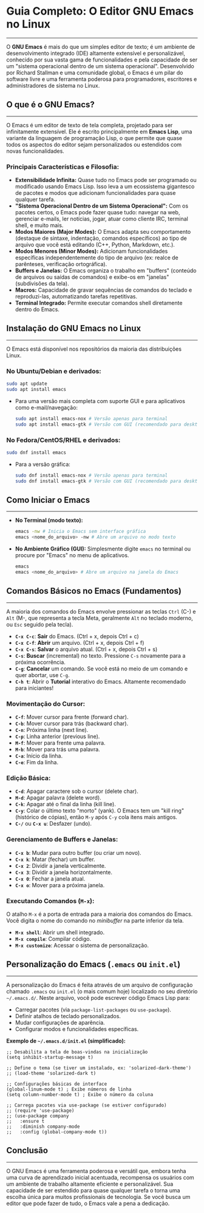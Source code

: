 # Guia Completo: O Editor GNU Emacs no Linux
---

O **GNU Emacs** é mais do que um simples editor de texto; é um ambiente de desenvolvimento integrado (IDE) altamente extensível e personalizável, conhecido por sua vasta gama de funcionalidades e pela capacidade de ser um "sistema operacional dentro de um sistema operacional". Desenvolvido por Richard Stallman e uma comunidade global, o Emacs é um pilar do software livre e uma ferramenta poderosa para programadores, escritores e administradores de sistema no Linux.

## O que é o GNU Emacs?
---

O Emacs é um editor de texto de tela completa, projetado para ser infinitamente extensível. Ele é escrito principalmente em **Emacs Lisp**, uma variante da linguagem de programação Lisp, o que permite que quase todos os aspectos do editor sejam personalizados ou estendidos com novas funcionalidades.

### Principais Características e Filosofia:

* **Extensibilidade Infinita:** Quase tudo no Emacs pode ser programado ou modificado usando Emacs Lisp. Isso leva a um ecossistema gigantesco de pacotes e modos que adicionam funcionalidades para quase qualquer tarefa.
* **"Sistema Operacional Dentro de um Sistema Operacional":** Com os pacotes certos, o Emacs pode fazer quase tudo: navegar na web, gerenciar e-mails, ler notícias, jogar, atuar como cliente IRC, terminal shell, e muito mais.
* **Modos Maiores (Major Modes):** O Emacs adapta seu comportamento (destaque de sintaxe, indentação, comandos específicos) ao tipo de arquivo que você está editando (C++, Python, Markdown, etc.).
* **Modos Menores (Minor Modes):** Adicionam funcionalidades específicas independentemente do tipo de arquivo (ex: realce de parênteses, verificação ortográfica).
* **Buffers e Janelas:** O Emacs organiza o trabalho em "buffers" (conteúdo de arquivos ou saídas de comandos) e exibe-os em "janelas" (subdivisões da tela).
* **Macros:** Capacidade de gravar sequências de comandos do teclado e reproduzi-las, automatizando tarefas repetitivas.
* **Terminal Integrado:** Permite executar comandos shell diretamente dentro do Emacs.

## Instalação do GNU Emacs no Linux
---

O Emacs está disponível nos repositórios da maioria das distribuições Linux.

### No Ubuntu/Debian e derivados:

```bash
sudo apt update
sudo apt install emacs
```
* Para uma versão mais completa com suporte GUI e para aplicativos como e-mail/navegação:
    ```bash
    sudo apt install emacs-nox # Versão apenas para terminal
    sudo apt install emacs-gtk # Versão com GUI (recomendado para desktop)
    ```

### No Fedora/CentOS/RHEL e derivados:

```bash
sudo dnf install emacs
```
* Para a versão gráfica:
    ```bash
    sudo dnf install emacs-nox # Versão apenas para terminal
    sudo dnf install emacs-gtk # Versão com GUI (recomendado para desktop)
    ```

## Como Iniciar o Emacs
---

* **No Terminal (modo texto):**
    ```bash
    emacs -nw # Inicia o Emacs sem interface gráfica
    emacs <nome_do_arquivo> -nw # Abre um arquivo no modo texto
    ```

* **No Ambiente Gráfico (GUI):**
    Simplesmente digite `emacs` no terminal ou procure por "Emacs" no menu de aplicativos.
    ```bash
    emacs
    emacs <nome_do_arquivo> # Abre um arquivo na janela do Emacs
    ```

## Comandos Básicos no Emacs (Fundamentos)
---

A maioria dos comandos do Emacs envolve pressionar as teclas `Ctrl` (C-) e `Alt` (M-, que representa a tecla Meta, geralmente `Alt` no teclado moderno, ou `Esc` seguido pela tecla).

* **`C-x C-c`**: **Sair** do Emacs. (Ctrl + x, depois Ctrl + c)
* **`C-x C-f`**: **Abrir** um arquivo. (Ctrl + x, depois Ctrl + f)
* **`C-x C-s`**: **Salvar** o arquivo atual. (Ctrl + x, depois Ctrl + s)
* **`C-s`**: **Buscar** (incremental) no texto. Pressione `C-s` novamente para a próxima ocorrência.
* **`C-g`**: **Cancelar** um comando. Se você está no meio de um comando e quer abortar, use `C-g`.
* **`C-h t`**: Abrir o **Tutorial** interativo do Emacs. Altamente recomendado para iniciantes!

### Movimentação do Cursor:

* **`C-f`**: Mover cursor para frente (forward char).
* **`C-b`**: Mover cursor para trás (backward char).
* **`C-n`**: Próxima linha (next line).
* **`C-p`**: Linha anterior (previous line).
* **`M-f`**: Mover para frente uma palavra.
* **`M-b`**: Mover para trás uma palavra.
* **`C-a`**: Início da linha.
* **`C-e`**: Fim da linha.

### Edição Básica:

* **`C-d`**: Apagar caractere sob o cursor (delete char).
* **`M-d`**: Apagar palavra (delete word).
* **`C-k`**: Apagar até o final da linha (kill line).
* **`C-y`**: Colar o último texto "morto" (yank). O Emacs tem um "kill ring" (histórico de cópias), então `M-y` após `C-y` cola itens mais antigos.
* **`C-/`** ou **`C-x u`**: Desfazer (undo).

### Gerenciamento de Buffers e Janelas:

* **`C-x b`**: Mudar para outro buffer (ou criar um novo).
* **`C-x k`**: Matar (fechar) um buffer.
* **`C-x 2`**: Dividir a janela verticalmente.
* **`C-x 3`**: Dividir a janela horizontalmente.
* **`C-x 0`**: Fechar a janela atual.
* **`C-x o`**: Mover para a próxima janela.

### Executando Comandos (`M-x`):

O atalho `M-x` é a porta de entrada para a maioria dos comandos do Emacs. Você digita o nome do comando no *minibuffer* na parte inferior da tela.

* **`M-x shell`**: Abrir um shell integrado.
* **`M-x compile`**: Compilar código.
* **`M-x customize`**: Acessar o sistema de personalização.

## Personalização do Emacs (`.emacs` ou `init.el`)
---

A personalização do Emacs é feita através de um arquivo de configuração chamado `.emacs` ou `init.el` (o mais comum hoje) localizado no seu diretório `~/.emacs.d/`. Neste arquivo, você pode escrever código Emacs Lisp para:

* Carregar pacotes (via `package-list-packages` ou `use-package`).
* Definir atalhos de teclado personalizados.
* Mudar configurações de aparência.
* Configurar modos e funcionalidades específicas.

**Exemplo de `~/.emacs.d/init.el` (simplificado):**

```emacs-lisp
;; Desabilita a tela de boas-vindas na inicialização
(setq inhibit-startup-message t)

;; Define o tema (se tiver um instalado, ex: 'solarized-dark-theme')
;; (load-theme 'solarized-dark t)

;; Configurações básicas de interface
(global-linum-mode t) ; Exibe números de linha
(setq column-number-mode t) ; Exibe o número da coluna

;; Carrega pacotes via use-package (se estiver configurado)
;; (require 'use-package)
;; (use-package company
;;   :ensure t
;;   :diminish company-mode
;;   :config (global-company-mode t))
```

## Conclusão
---

O GNU Emacs é uma ferramenta poderosa e versátil que, embora tenha uma curva de aprendizado inicial acentuada, recompensa os usuários com um ambiente de trabalho altamente eficiente e personalizável. Sua capacidade de ser estendido para quase qualquer tarefa o torna uma escolha única para muitos profissionais de tecnologia. Se você busca um editor que pode fazer de tudo, o Emacs vale a pena a dedicação.
